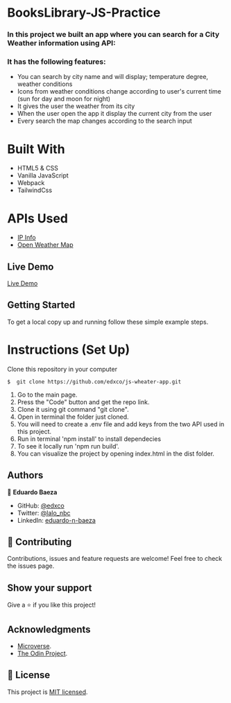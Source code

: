 # BooksLibrary-JS-Practice

### In this project we built an app where you can search for a City Weather information using API: 

### It has the following features:

 - You can search by city name and will display; temperature degree, weather conditions
 - Icons from weather conditions change according to user's current time (sun for day and moon for night)
 - It gives the user the weather from its city
 - When the user open the app it display the current city from the user
 - Every search the map changes according to the search input

# Built With

- HTML5 & CSS
- Vanilla JavaScript
- Webpack
- TailwindCss

# APIs Used

- [IP Info](https://ipinfo.io)
- [Open Weather Map](https://openweathermap.org) 

## Live Demo
[Live Demo](http://edxco.com/weatherApp/)

## Getting Started

To get a local copy up and running follow these simple example steps.

# Instructions (Set Up)

Clone this repository in your computer
```
$  git clone https://github.com/edxco/js-wheater-app.git
```

1. Go to the main page.
2. Press the "Code" button and get the repo link.
3. Clone it using git command "git clone".
4. Open in terminal the folder just cloned.
5. You will need to create a .env file and add keys from the two API used in this project.
6. Run in terminal 'npm install' to install dependecies
7. To see it locally run 'npm run build'.
8. You can visualize the project by opening index.html in the dist folder.

## Authors

👤 **Eduardo Baeza**

- GitHub: [@edxco](https://github.com/edxco/)
- Twitter: [@lalo_nbc](https://twitter.com/lalo_nbc/)
- LinkedIn: [eduardo-n-baeza](https://www.linkedin.com/in/eduardo-n-baeza/)

## 🤝 Contributing

Contributions, issues and feature requests are welcome!
Feel free to check the issues page.

## Show your support

Give a ⭐️ if you like this project!

## Acknowledgments

- [Microverse](https://www.microverse.org/).
- [The Odin Project](https://www.theodinproject.com/).

## 📝 License

This project is [MIT licensed](https://github.com/chubaquelo/re-former/blob/form/LICENSE).